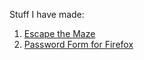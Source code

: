 Stuff I have made:
1. [Escape the Maze](https://github.com/joshlsastro/Escape_The_Maze)
2. [Password Form for Firefox](password_form.html)
